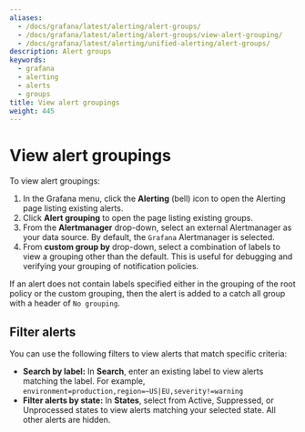 ```yaml
---
aliases:
  - /docs/grafana/latest/alerting/alert-groups/
  - /docs/grafana/latest/alerting/alert-groups/view-alert-grouping/
  - /docs/grafana/latest/alerting/unified-alerting/alert-groups/
description: Alert groups
keywords:
  - grafana
  - alerting
  - alerts
  - groups
title: View alert groupings
weight: 445
---
```


# View alert groupings

To view alert groupings:

1. In the Grafana menu, click the **Alerting** (bell) icon to open the Alerting page listing existing alerts.
1. Click **Alert grouping** to open the page listing existing groups.
1. From the **Alertmanager** drop-down, select an external Alertmanager as your data source. By default, the `Grafana` Alertmanager is selected.
1. From **custom group by** drop-down, select a combination of labels to view a grouping other than the default. This is useful for debugging and verifying your grouping of notification policies.

If an alert does not contain labels specified either in the grouping of the root policy or the custom grouping, then the alert is added to a catch all group with a header of `No grouping`.

## Filter alerts

You can use the following filters to view alerts that match specific criteria:

- **Search by label:** In **Search**, enter an existing label to view alerts matching the label. For example, `environment=production,region=~US|EU,severity!=warning`
- **Filter alerts by state:** In **States**, select from Active, Suppressed, or Unprocessed states to view alerts matching your selected state. All other alerts are hidden.
